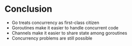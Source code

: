 # Conclusion

- Go treats concurrency as first-class citizen
- Goroutines make it easier to handle concurrent code
- Channels make it easier to share state among goroutines
- Concurrency problems are still possible
